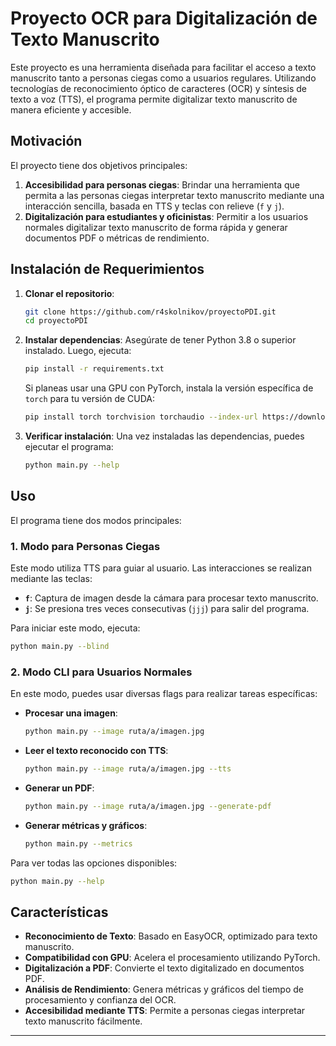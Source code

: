 
# Proyecto OCR para Digitalización de Texto Manuscrito

Este proyecto es una herramienta diseñada para facilitar el acceso a texto manuscrito tanto a personas ciegas como a usuarios regulares. Utilizando tecnologías de reconocimiento óptico de caracteres (OCR) y síntesis de texto a voz (TTS), el programa permite digitalizar texto manuscrito de manera eficiente y accesible.

## Motivación

El proyecto tiene dos objetivos principales:
1. **Accesibilidad para personas ciegas**: Brindar una herramienta que permita a las personas ciegas interpretar texto manuscrito mediante una interacción sencilla, basada en TTS y teclas con relieve (`f` y `j`).
2. **Digitalización para estudiantes y oficinistas**: Permitir a los usuarios normales digitalizar texto manuscrito de forma rápida y generar documentos PDF o métricas de rendimiento.

## Instalación de Requerimientos

1. **Clonar el repositorio**:
   ```bash
   git clone https://github.com/r4skolnikov/proyectoPDI.git
   cd proyectoPDI
   ```

2. **Instalar dependencias**:
   Asegúrate de tener Python 3.8 o superior instalado. Luego, ejecuta:
   ```bash
   pip install -r requirements.txt
   ```

   Si planeas usar una GPU con PyTorch, instala la versión específica de `torch` para tu versión de CUDA:
   ```bash
   pip install torch torchvision torchaudio --index-url https://download.pytorch.org/whl/cu118
   ```

3. **Verificar instalación**:
   Una vez instaladas las dependencias, puedes ejecutar el programa:
   ```bash
   python main.py --help
   ```

## Uso

El programa tiene dos modos principales:

### 1. Modo para Personas Ciegas
Este modo utiliza TTS para guiar al usuario. Las interacciones se realizan mediante las teclas:
- **`f`**: Captura de imagen desde la cámara para procesar texto manuscrito.
- **`j`**: Se presiona tres veces consecutivas (`jjj`) para salir del programa.

Para iniciar este modo, ejecuta:
```bash
python main.py --blind
```

### 2. Modo CLI para Usuarios Normales
En este modo, puedes usar diversas flags para realizar tareas específicas:
- **Procesar una imagen**: 
  ```bash
  python main.py --image ruta/a/imagen.jpg
  ```
- **Leer el texto reconocido con TTS**:
  ```bash
  python main.py --image ruta/a/imagen.jpg --tts
  ```
- **Generar un PDF**:
  ```bash
  python main.py --image ruta/a/imagen.jpg --generate-pdf
  ```
- **Generar métricas y gráficos**:
  ```bash
  python main.py --metrics
  ```

Para ver todas las opciones disponibles:
```bash
python main.py --help
```

## Características

- **Reconocimiento de Texto**: Basado en EasyOCR, optimizado para texto manuscrito.
- **Compatibilidad con GPU**: Acelera el procesamiento utilizando PyTorch.
- **Digitalización a PDF**: Convierte el texto digitalizado en documentos PDF.
- **Análisis de Rendimiento**: Genera métricas y gráficos del tiempo de procesamiento y confianza del OCR.
- **Accesibilidad mediante TTS**: Permite a personas ciegas interpretar texto manuscrito fácilmente.

---

